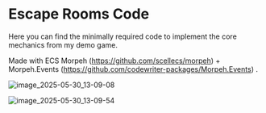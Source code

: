 # Escape Rooms Code
Here you can find the minimally required code to implement the core mechanics from my demo game. 

Made with ECS Morpeh (https://github.com/scellecs/morpeh) + Morpeh.Events (https://github.com/codewriter-packages/Morpeh.Events) .

![image_2025-05-30_13-09-08](https://github.com/user-attachments/assets/77844313-ddc7-415b-806f-b05c952f395a)

![image_2025-05-30_13-09-54](https://github.com/user-attachments/assets/867de18f-b7db-430e-9de1-a6fc2f69bb19)
